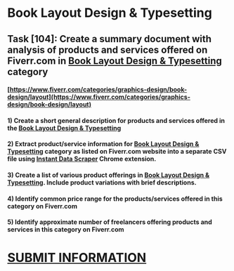 # Book Layout Design & Typesetting
## Task [104]: Create a summary document with analysis of products and services offered on Fiverr.com in [Book Layout Design & Typesetting](https://www.fiverr.com/categories/graphics-design/book-design/layout) category
#### [https://www.fiverr.com/categories/graphics-design/book-design/layout](https://www.fiverr.com/categories/graphics-design/book-design/layout)
#### 1) Create a short general description for products and services offered in the [Book Layout Design & Typesetting](https://www.fiverr.com/categories/graphics-design/book-design/layout)
#### 2) Extract product/service information for [Book Layout Design & Typesetting](https://www.fiverr.com/categories/graphics-design/book-design/layout) category as listed on Fiverr.com website into a separate CSV file using [Instant Data Scraper](https://chrome.google.com/webstore/detail/instant-data-scraper/ofaokhiedipichpaobibbnahnkdoiiah) Chrome extension.
#### 3) Create a list of various product offerings in [Book Layout Design & Typesetting](https://www.fiverr.com/categories/graphics-design/book-design/layout). Include product variations with brief descriptions.
#### 4) Identify common price range for the products/services offered in this category on Fiverr.com
#### 5) Identify approximate number of freelancers offering products and services in this category on Fiverr.com

# [SUBMIT INFORMATION](https://forms.office.com/r/8AEKjkLxKG)
